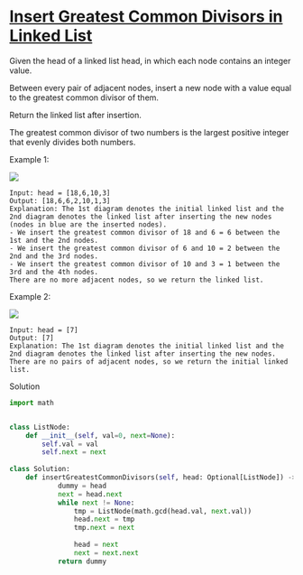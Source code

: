 # [Insert Greatest Common Divisors in Linked List](https://leetcode.com/problems/insert-greatest-common-divisors-in-linked-list/description/)

Given the head of a linked list head, in which each node contains an integer value.

Between every pair of adjacent nodes, insert a new node with a value equal to the greatest common divisor of them.

Return the linked list after insertion.

The greatest common divisor of two numbers is the largest positive integer that evenly divides both numbers.

Example 1:

![](https://assets.leetcode.com/uploads/2023/07/18/ex1_copy.png)

```
Input: head = [18,6,10,3]
Output: [18,6,6,2,10,1,3]
Explanation: The 1st diagram denotes the initial linked list and the 2nd diagram denotes the linked list after inserting the new nodes (nodes in blue are the inserted nodes).
- We insert the greatest common divisor of 18 and 6 = 6 between the 1st and the 2nd nodes.
- We insert the greatest common divisor of 6 and 10 = 2 between the 2nd and the 3rd nodes.
- We insert the greatest common divisor of 10 and 3 = 1 between the 3rd and the 4th nodes.
There are no more adjacent nodes, so we return the linked list.
```

Example 2:

![](https://assets.leetcode.com/uploads/2023/07/18/ex2_copy1.png)

```
Input: head = [7]
Output: [7]
Explanation: The 1st diagram denotes the initial linked list and the 2nd diagram denotes the linked list after inserting the new nodes.
There are no pairs of adjacent nodes, so we return the initial linked list.
```
Solution
```python
import math


class ListNode:
    def __init__(self, val=0, next=None):
        self.val = val
        self.next = next
        
class Solution:
    def insertGreatestCommonDivisors(self, head: Optional[ListNode]) -> Optional[ListNode]:
            dummy = head
            next = head.next
            while next != None:
                tmp = ListNode(math.gcd(head.val, next.val))
                head.next = tmp
                tmp.next = next
                
                head = next
                next = next.next
            return dummy
```